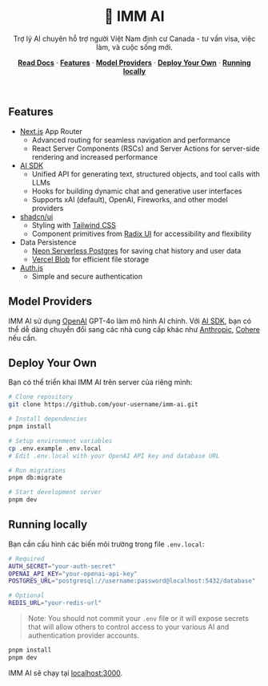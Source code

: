 <h1 align="center">🍁 IMM AI</h1>

<p align="center">
    Trợ lý AI chuyên hỗ trợ người Việt Nam định cư Canada - tư vấn visa, việc làm, và cuộc sống mới.
</p>

<p align="center">
  <a href="https://chat-sdk.dev"><strong>Read Docs</strong></a> ·
  <a href="#features"><strong>Features</strong></a> ·
  <a href="#model-providers"><strong>Model Providers</strong></a> ·
  <a href="#deploy-your-own"><strong>Deploy Your Own</strong></a> ·
  <a href="#running-locally"><strong>Running locally</strong></a>
</p>
<br/>

## Features

- [Next.js](https://nextjs.org) App Router
  - Advanced routing for seamless navigation and performance
  - React Server Components (RSCs) and Server Actions for server-side rendering and increased performance
- [AI SDK](https://sdk.vercel.ai/docs)
  - Unified API for generating text, structured objects, and tool calls with LLMs
  - Hooks for building dynamic chat and generative user interfaces
  - Supports xAI (default), OpenAI, Fireworks, and other model providers
- [shadcn/ui](https://ui.shadcn.com)
  - Styling with [Tailwind CSS](https://tailwindcss.com)
  - Component primitives from [Radix UI](https://radix-ui.com) for accessibility and flexibility
- Data Persistence
  - [Neon Serverless Postgres](https://vercel.com/marketplace/neon) for saving chat history and user data
  - [Vercel Blob](https://vercel.com/storage/blob) for efficient file storage
- [Auth.js](https://authjs.dev)
  - Simple and secure authentication

## Model Providers

IMM AI sử dụng [OpenAI](https://openai.com) GPT-4o làm mô hình AI chính. Với [AI SDK](https://sdk.vercel.ai/docs), bạn có thể dễ dàng chuyển đổi sang các nhà cung cấp khác như [Anthropic](https://anthropic.com), [Cohere](https://cohere.com/) nếu cần.

## Deploy Your Own

Bạn có thể triển khai IMM AI trên server của riêng mình:

```bash
# Clone repository
git clone https://github.com/your-username/imm-ai.git

# Install dependencies  
pnpm install

# Setup environment variables
cp .env.example .env.local
# Edit .env.local with your OpenAI API key and database URL

# Run migrations
pnpm db:migrate

# Start development server
pnpm dev
```

## Running locally

Bạn cần cấu hình các biến môi trường trong file `.env.local`:

```bash
# Required
AUTH_SECRET="your-auth-secret"
OPENAI_API_KEY="your-openai-api-key"
POSTGRES_URL="postgresql://username:password@localhost:5432/database"

# Optional
REDIS_URL="your-redis-url"
```

> Note: You should not commit your `.env` file or it will expose secrets that will allow others to control access to your various AI and authentication provider accounts.

```bash
pnpm install
pnpm dev
```

IMM AI sẽ chạy tại [localhost:3000](http://localhost:3000).
